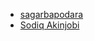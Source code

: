 - [sagarbapodara](https://profiles.wordpress.org/sagarbapodara/)
- [Sodiq Akinjobi](https://profiles.wordpress.org/geektutor/)
